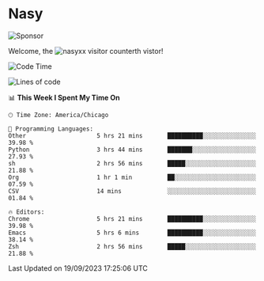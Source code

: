 # Nasy

<!--
<p align="center">
<img height="200" src="https://github-readme-stats.vercel.app/api?username=nasyxx&count_private=true&show_icons=true&theme=dracula&include_all_commits=true"/>
<img height="200" src="https://github-readme-stats.vercel.app/api/top-langs/?username=nasyxx&theme=dracula&hide=html,jupyter+notebook&count_private=true&show_icons=true"/>
</p>

  
----------------
-->

![Sponsor](https://img.shields.io/static/v1.svg?label=Sponsor&message=%E2%9D%A4&logo=GitHub&style=flat&color=pink)
 
Welcome, the ![nasyxx visitor counter](https://count.getloli.com/get/@nasyxx?theme=rule34)th vistor!
 
<!--START_SECTION:waka-->
![Code Time](http://img.shields.io/badge/Code%20Time-3%2C697%20hrs%2054%20mins-blue)

![Lines of code](https://img.shields.io/badge/From%20Hello%20World%20I%27ve%20Written-6.3%20million%20lines%20of%20code-blue)

📊 **This Week I Spent My Time On** 

```text
🕑︎ Time Zone: America/Chicago

💬 Programming Languages: 
Other                    5 hrs 21 mins       ██████████░░░░░░░░░░░░░░░   39.98 % 
Python                   3 hrs 44 mins       ███████░░░░░░░░░░░░░░░░░░   27.93 % 
sh                       2 hrs 56 mins       █████░░░░░░░░░░░░░░░░░░░░   21.88 % 
Org                      1 hr 1 min          ██░░░░░░░░░░░░░░░░░░░░░░░   07.59 % 
CSV                      14 mins             ░░░░░░░░░░░░░░░░░░░░░░░░░   01.84 % 

🔥 Editors: 
Chrome                   5 hrs 21 mins       ██████████░░░░░░░░░░░░░░░   39.98 % 
Emacs                    5 hrs 6 mins        ██████████░░░░░░░░░░░░░░░   38.14 % 
Zsh                      2 hrs 56 mins       █████░░░░░░░░░░░░░░░░░░░░   21.88 % 
```


 Last Updated on 19/09/2023 17:25:06 UTC
<!--END_SECTION:waka-->

<!-- ![visitors](https://visitor-badge.laobi.icu/badge?page_id=nasyxx.nasyxx) -->
